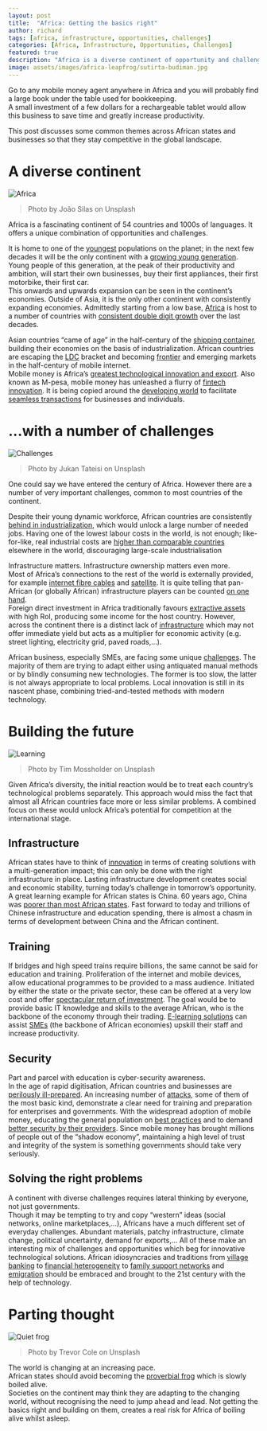 ```yaml
---
layout: post
title:  "Africa: Getting the basics right"
author: richard
tags: [africa, infrastructure, opportunities, challenges]
categories: [Africa, Infrastructure, Opportunities, Challenges]
featured: true
description: "Africa is a diverse continent of opportunity and challenges. This article discusses some common themes across African states and businesses so that they stay competitive in the global landscape."
image: assets/images/africa-leapfrog/sutirta-budiman.jpg
---
```


Go to any mobile money agent anywhere in Africa and you will probably find a large book under the table used for bookkeeping.  
A small investment of a few dollars for a rechargeable tablet would allow this business to save time and greatly increase productivity. 

This post discusses some common themes across African states and businesses so that they stay competitive in the global landscape.  

# A diverse continent

![Africa](../assets/images/africa-leapfrog/joao-silas-qEL9_TmC1nY-unsplash.jpg)
> Photo by João Silas on Unsplash

Africa is a fascinating continent of 54 countries and 1000s of languages. 
It offers a unique combination of opportunities and challenges. 

It is home to one of the [youngest][1] populations on the planet; in the next few decades it will be the only continent 
with a [growing young generation][2]. Young people of this generation, at the peak of their productivity and ambition, 
will start their own businesses, buy their first appliances, their first motorbike, their first car.  
This onwards and upwards expansion can be seen in the continent’s economies. Outside of Asia, it is the only other 
continent with consistently expanding economies. Admittedly starting from a low base, [Africa][3] is host to a number of 
countries with [consistent double digit growth][4] over the last decades. 

Asian countries “came of age” in the half-century of the [shipping container][5], building their economies on the basis 
of industrialization. African countries are escaping the [LDC][6] bracket and becoming [frontier][7] and emerging markets 
in the half-century of mobile internet.  
Mobile money is Africa’s [greatest technological innovation and export][8]. Also known as M-pesa, mobile money has 
unleashed a flurry of [fintech innovation][9]. It is being copied around the [developing world][10] to facilitate 
[seamless transactions][11] for businesses and individuals. 


# ...with a number of challenges

![Challenges](../assets/images/africa-leapfrog/jukan-tateisi-bJhT_8nbUA0-unsplash.jpg)
> Photo by Jukan Tateisi on Unsplash

One could say we have entered the century of Africa. However there are a number of very important challenges, common 
to most countries of the continent. 

Despite their young dynamic workforce, African countries are consistently [behind in industrialization][12], which would 
unlock a large number of needed jobs. Having one of the lowest labour costs in the world, is not enough; like-for-like, 
real industrial costs are [higher than comparable countries][13] elsewhere in the world, discouraging large-scale industrialisation 

Infrastructure matters. Infrastructure ownership matters even more.  
Most of Africa’s connections to the rest of the world is externally provided, for example [internet fibre cables][14] 
and [satellite][15]. It is quite telling that pan-African (or globally African) infrastructure players can be counted [on one hand][17].   
Foreign direct investment in Africa traditionally favours [extractive assets][18] with high RoI, producing some income 
for the host country. However, across the continent there is a distinct lack of [infrastructure][19] which may not offer 
immediate yield but acts as a multiplier for economic activity (e.g. street lighting, electricity grid, paved roads,...). 

African business, especially SMEs, are facing some unique [challenges][20]. The majority of them are trying to adapt 
either using antiquated manual methods or by blindly consuming new technologies. The former is too slow, the latter is 
not always appropriate to local problems. Local innovation is still in its nascent phase, combining tried-and-tested 
methods with modern technology. 

# Building the future

![Learning](../assets/images/africa-leapfrog/tim-mossholder-WE_Kv_ZB1l0-unsplash.jpg)
> Photo by Tim Mossholder on Unsplash

Given Africa’s diversity, the initial reaction would be to treat each country’s technological problems separately. This 
approach would miss the fact that almost all African countries face more or less similar problems. A combined focus on 
these would unlock Africa’s potential for competition at the international stage. 

## Infrastructure
African states have to think of [innovation][21] in terms of creating solutions with a multi-generation impact; this can only 
be done with the right infrastructure in place. Lasting infrastructure development creates social and economic stability, 
turning today’s challenge in tomorrow’s opportunity. A great learning example for African states is China. 60 years ago, 
China was [poorer than most African states][22]. Fast forward to today and trillions of Chinese infrastructure and education 
spending, there is almost a chasm in terms of development between China and the African continent.

## Training
If bridges and high speed trains require billions, the same cannot be said for education and training. Proliferation 
of the internet and mobile devices, allow educational programmes to be provided to a mass audience. Initiated by either 
the state or the private sector, these can be offered at a very low cost and offer [spectacular return of investment][23]. 
The goal would be to provide basic IT knowledge and skills to the average African, who is the backbone of the economy 
through their trading. [E-learning solutions][24] can assist [SMEs][25] (the backbone of African economies) upskill their 
staff and increase productivity.

## Security
Part and parcel with education is cyber-security awareness.  
In the age of rapid digitisation, African countries and businesses are [perilously ill-prepared][26]. 
An increasing number of [attacks][27], some of them of the most basic kind, demonstrate a clear need for training and 
preparation for enterprises and governments. With the widespread adoption of mobile money, educating the general 
population on [best practices][28] and to demand [better security by their providers][29]. Since mobile money has brought millions 
of people out of the “shadow economy”, maintaining a high level of trust and integrity of the system is something governments should take very seriously. 

## Solving the right problems
A continent with diverse challenges requires lateral thinking by everyone, not just governments.  
Though it may be tempting to try and copy “western” ideas (social networks, online marketplaces,...), Africans have a 
much different set of everyday challenges. Abundant materials, patchy infrastructure, climate change, political uncertainty, 
demand for exports,... All of these make an interesting mix of challenges and opportunities which beg for innovative 
technological solutions. African idiosyncracies and traditions from [village banking][30] to [financial heterogeneity][31] 
to [family support networks][32] and [emigration][33] should be embraced and brought to the 21st century with the help 
of technology. 


# Parting thought

![Quiet frog](../assets/images/africa-leapfrog/trevor-cole-BP1X2k_p0p0-unsplash.jpg)
> Photo by Trevor Cole on Unsplash

The world is changing at an increasing pace.  
African states should avoid becoming the [proverbial frog][33] which is slowly boiled alive.  
Societies on the continent may think they are adapting to the changing world, without recognising the need to jump 
ahead and lead. Not getting the basics right and building on them, creates a real risk for Africa of boiling alive 
whilst asleep. 


  [1]: https://www.brookings.edu/blog/brookings-now/2019/01/18/charts-of-the-week-africas-changing-demographics/#:~:targetText=Sixty%20percent%20of%20Africa's%201.25,older%20than%20the%20OECD%20median.
  [2]: https://www.brookings.edu/blog/africa-in-focus/2018/09/20/figures-of-the-week-africas-growing-youth-population-and-human-capital-investments/
  [3]: https://www.afdb.org/en/knowledge/publications/african-economic-outlook
  [4]: https://data.worldbank.org/indicator/NY.GDP.MKTP.KD.ZG?locations=ZG
  [5]: https://www.bbc.co.uk/news/business-38305512
  [6]: https://www.investopedia.com/terms/l/ldc.asp
  [7]: https://www.investopedia.com/terms/f/frontier-market.asp
  [8]: https://www.forbes.com/sites/tobyshapshak/2018/11/27/how-mobile-money-continues-to-boom-in-africa/
  [9]: https://www.mckinsey.com/industries/financial-services/our-insights/mobile-financial-services-in-africa-winning-the-battle-for-the-customer
  [10]: https://www.nytimes.com/2013/12/05/business/international/mobile-payments-gain-traction-among-indias-poor.html?pagewanted=1&rref=business&hpw
  [11]: https://www.economist.com/the-economist-explains/2015/03/02/why-does-kenya-lead-the-world-in-mobile-money
  [12]: https://www.bloomberg.com/opinion/articles/2019-04-24/africa-s-only-way-out-of-poverty-is-to-industrialize
  [13]: https://www.cgdev.org/sites/default/files/can-africa-be-manufacturing-destination-labor.pdf
  [14]: http://www.satsig.net/ivsat-africa.htm
  [15]: http://www.satsig.net/ivsat-africa.htm
  [16]: https://www.vodafone.com/what-we-do/services/m-pesa
  [17]: https://www.mtn.com
  [18]: https://www.un.org/africarenewal/web-features/addressing-foreign-direct-investment-paradox-africa
  [19]: https://www.un.org/africarenewal/web-features/why-infrastructure-development-africa-matters
  [20]: https://www.economist.com/special-report/2017/11/10/technology-cannot-solve-all-of-africas-problems-but-it-can-help-with-many
  [21]: https://www.theguardian.com/global-development/2014/aug/04/africa-fallen-behind-economies-science-technology
  [22]: https://medium.com/@david.himbara_27884/in-1960-china-was-poorer-than-most-african-countries-but-here-is-china-bankrolling-africa-b7b0b10f41ba
  [23]: https://blogs.worldbank.org/education/trends-returns-schooling-why-governments-should-invest-more-people-s-skills
  [24]: https://www.brevasolutions.com/#portfolio
  [25]: https://www.worldbank.org/en/topic/smefinance
  [26]: https://www.moroccoworldnews.com/2019/10/283962/africa-vulnerable-continent-cyber-attacks/
  [27]: https://www.accaglobal.com/my/en/member/member/accounting-business/2019/02/insights/cyber-attacks.html
  [28]: https://www.bullguard.com/Community/Security-Center/Mobile-Security/5-Mobile-Security-Practices-to-Use-Mobile-Money-Sa
  [29]: https://www.cepal.org/sites/default/files/events/files/day_2-session_5-security_privacy_concerns-kevin_butler.pdf
  [30]: https://finca.org/our-work/microfinance/financial-services/village-banking/
  [31]: https://www.imf.org/external/pubs/ft/wp/2015/wp15102.pdf
  [32]: https://www.pri.org/stories/2015-11-24/south-africa-its-called-black-tax
  [33]: https://www.ncbi.nlm.nih.gov/pmc/articles/PMC534568/
